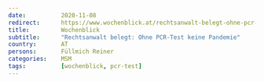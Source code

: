 ```yaml
---
date:          2020-11-08
redirect:      https://www.wochenblick.at/rechtsanwalt-belegt-ohne-pcr-test-keine-pandemie/
title:         Wochenblick
subtitle:      "Rechtsanwalt belegt: Ohne PCR-Test keine Pandemie"
country:       AT
persons:       Füllmich Reiner
categories:    MSM
tags:          [wochenblick, pcr-test]
---
```

